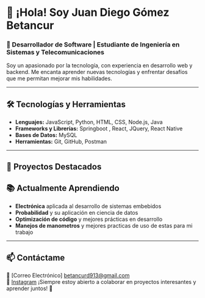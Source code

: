 # 👋 ¡Hola! Soy Juan Diego Gómez Betancur

### 🚀 Desarrollador de Software | Estudiante de Ingeniería en Sistemas y Telecomunicaciones

Soy un apasionado por la tecnología, con experiencia en desarrollo web y backend. Me encanta aprender nuevas tecnologías y enfrentar desafíos que me permitan mejorar mis habilidades.

---

## 🛠️ Tecnologías y Herramientas

- **Lenguajes:** JavaScript, Python, HTML, CSS, Node.js, Java
- **Frameworks y Librerías:** Springboot , React, JQuery, React Native
- **Bases de Datos:** MySQL 
- **Herramientas:** Git, GitHub, Postman

---

## 📌 Proyectos Destacados


## 📚 Actualmente Aprendiendo
- **Electrónica** aplicada al desarrollo de sistemas embebidos
- **Probabilidad** y su aplicación en ciencia de datos
- **Optimización de código** y mejores prácticas en desarrollo
- **Manejos de manometros** y mejores practicas de uso de estas para mi trabajo

---

## 📫 Contáctame
📩 [Correo Electrónico] betancurd913@gmail.com    
📸 [Instagram](https://www.instagram.com/j_gomez_b/?hl=es) 
¡Siempre estoy abierto a colaborar en proyectos interesantes y aprender juntos! 🚀
